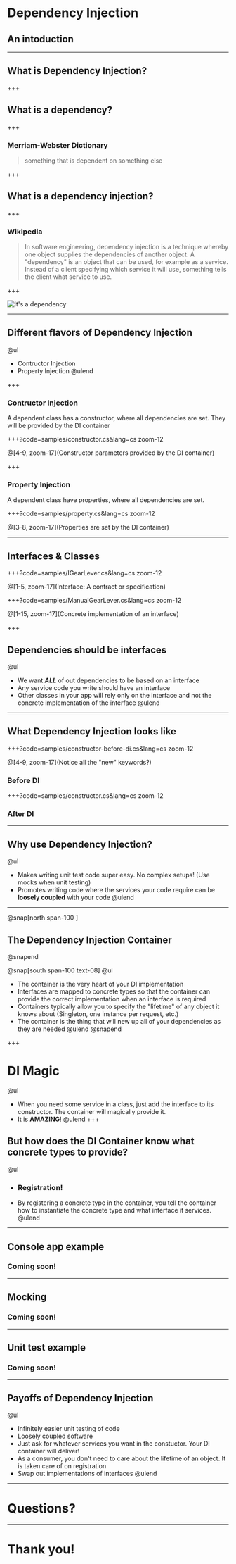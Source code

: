 # Dependency Injection

## An intoduction

---

## What is Dependency Injection?

+++

## What is a dependency?

+++

### Merriam-Webster Dictionary
> something that is dependent on something else

+++

## What is a dependency injection?

+++

### Wikipedia
> In software engineering, dependency injection is a technique whereby one object supplies the dependencies of another object. 
> A "dependency" is an object that can be used, for example as a service. Instead of a client specifying which service it will use, something tells the client what service to use.

+++

![It's a dependency](/assets/img/its-a-dependency.jpeg)

---

## Different flavors of Dependency Injection

@ul
- Contructor Injection
- Property Injection
@ulend

+++

### Contructor Injection

A dependent class has a constructor, where all dependencies are set. They will be provided by the DI container

+++?code=samples/constructor.cs&lang=cs zoom-12

@[4-9, zoom-17](Constructor parameters provided by the DI container)

+++

### Property Injection

A dependent class have properties, where all dependencies are set.

+++?code=samples/property.cs&lang=cs zoom-12

@[3-8, zoom-17](Properties are set by the DI container)

---

## Interfaces & Classes

+++?code=samples/IGearLever.cs&lang=cs zoom-12

@[1-5, zoom-17](Interface: A contract or specification)

+++?code=samples/ManualGearLever.cs&lang=cs zoom-12

@[1-15, zoom-17](Concrete implementation of an interface)

+++

## Dependencies should be interfaces

@ul
- We want ***ALL*** of out dependencies to be based on an interface
- Any service code you write should have an interface
- Other classes in your app will rely only on the interface and not the concrete implementation of the interface
@ulend

--- 

## What Dependency Injection looks like

+++?code=samples/constructor-before-di.cs&lang=cs zoom-12

@[4-9, zoom-17](Notice all the "new" keywords?)

### Before DI

+++?code=samples/constructor.cs&lang=cs zoom-12

### After DI

---

## Why use Dependency Injection?

@ul
- Makes writing unit test code super easy. No complex setups! (Use mocks when unit testing)
- Promotes writing code where the services your code require can be **loosely coupled** with your code
@ulend

---

@snap[north span-100 ]
## The Dependency Injection Container
@snapend

@snap[south span-100 text-08]
@ul
- The container is the very heart of your DI implementation
- Interfaces are mapped to concrete types so that the container can provide the correct implementation when an interface is required
- Containers typically allow you to specify the "lifetime" of any object it knows about (Singleton, one instance per request, etc.)
- The container is the thing that will new up all of your dependencies as they are needed
@ulend
@snapend


+++

# DI Magic

@ul
- When you need some service in a class, just add the interface to its constructor. The container will magically provide it.
- It is **AMAZING**!
@ulend
+++

## But how does the DI Container know what concrete types to provide?

@ul
- ### Registration!
- By registering a concrete type in the container, you tell the container how to instantiate the concrete type and what interface it services.
@ulend

---

## Console app example

### Coming soon!

---

## Mocking

### Coming soon!

--- 

## Unit test example

### Coming soon!

---

## Payoffs of Dependency Injection

@ul
- Infinitely easier unit testing of code
- Loosely coupled software
- Just ask for whatever services you want in the constuctor. Your DI container will deliver!
- As a consumer, you don't need to care about the lifetime of an object. It is taken care of on registration
- Swap out implementations of interfaces 
@ulend


---

# Questions?

---

# Thank you!